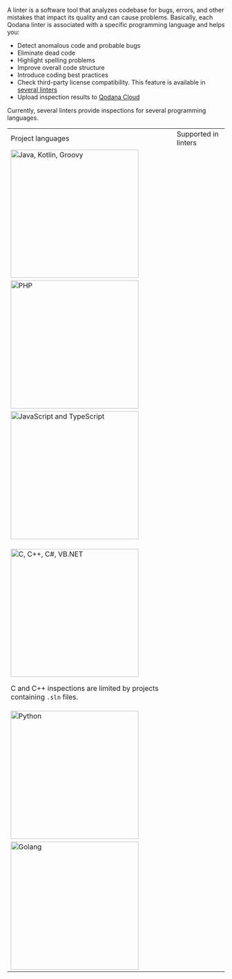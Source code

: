 [//]: # (title: Linters)

A linter is a software tool that analyzes codebase for bugs, errors, and other mistakes that impact its quality and 
can cause problems. Basically, each Qodana linter is associated with a specific programming language and helps you:

* Detect anomalous code and probable bugs
* Eliminate dead code
* Highlight spelling problems
* Improve overall code structure
* Introduce coding best practices
* Check third-party license compatibility. This feature is available in [several linters](license-audit.xml)
* Upload inspection results to [Qodana Cloud](cloud-about.xml)

Currently, several linters provide inspections for several programming languages.

<table>
    <tr>
        <td>Project languages</td>
        <td>Supported in linters</td>
    </tr>
    <tr>
        <td>
            <img src="jvm.png" dark-src="jvm_dark.png" alt="Java, Kotlin, Groovy" width="296"/>
        </td>
        <td>
            <p><a href="qodana-jvm.md"/></p>
            <p><a href="qodana-jvm-community.md"/></p>
            <p><a href="qodana-jvm-android.md"/></p>
        </td>
    </tr>
    <tr>
        <td><img src="php.png" dark-src="php_dark.png" alt="PHP" width="296"/></td>
        <td><a href="qodana-php.md"/></td>
    </tr>
    <tr>
        <td><img src="js.png" dark-src="js_dark.png" alt="JavaScript and TypeScript" width="296"/></td>
        <td>
            <p><a href="qodana-js.md"/></p>
            <p><a href="qodana-php.md"/></p>
            <p><a href="qodana-dotnet.md"/></p>
        </td>
    </tr>
    <tr>
        <td>
            <p><img src="dotnet.png" dark-src="dotnet_dark.png" alt="C, C++, C#, VB.NET" width="296"/></p>
            <p>C and C++ inspections are limited by projects containing <code>.sln</code> files. </p>
        </td>
        <td><a href="qodana-dotnet.md"/></td>
    </tr>
    <tr>
        <td><img src="python.png" dark-src="python_dark.png" alt="Python" width="296"/></td>
        <td><a href="qodana-python.md"/></td>
    </tr>
    <tr>
        <td><img src="golang.png" dark-src="golang_dark.png" alt="Golang" width="296"/></td>
        <td><a href="qodana-go.md"/></td>
    </tr>
</table>